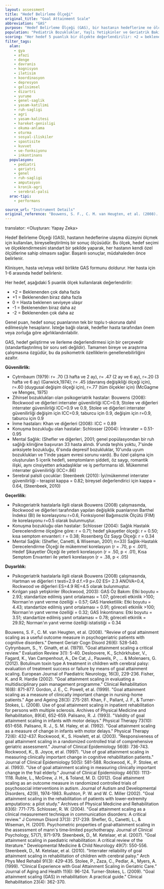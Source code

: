 ```yaml
---
layout: assessment
title: "Hedef Belirleme Ölçeği"
original_title: "Goal Attainment Scale"
abbreviation: "GAS"
purpose: "Hedef Belirleme Ölçeği (GAS), bir hastanın hedeflerine ne ölçüde ulaştığını hesaplamak için standartlaştırılmış, hedef seçimi ve hedef ölçeklendirmesi içeren bireyselleştirilmiş bir sonuç ölçüsüdür."
population: "Pediatrik Bozukluklar, Yaşlı Yetişkinler ve Geriatrik Bakım, Spesifik Olmayan Hasta Popülasyonu, Ruh Sağlığı, Ekstremite Kaybı ve Amputasyon, Kronik Ağrı, Serebral Palsi"
scoring: "Her hedef 5 puanlık bir ölçekte değerlendirilir: +2 = beklenenden çok daha fazla, +1 = beklenenden biraz daha fazla, 0 = Hasta beklenen seviyeye ulaşır, -1 = beklenenden biraz daha az, -2 = beklenenden çok daha az. Genel puan, hedef sonuç puanlarının tek bir toplu t-skoruna dahil edilmesiyle hesaplanır. İsteğe bağlı olarak, hedefler hasta tarafından önem veya zorluğa göre ağırlıklandırılabilir."
filter_tags:
  alan:
    - gya
    - afazi
    - denge
    - davranis
    - kognisyon
    - iletisim
    - koordinasyon
    - depresyon
    - gelisimsel
    - dizartri
    - yurume
    - genel-saglik
    - yasam-katilimi
    - ruh-sagligi
    - agri
    - yasam-kalitesi
    - hareket-genisligi
    - okuma-anlama
    - oturma
    - sosyal-iliskiler
    - spastisite
    - kuvvet
    - ue-fonksiyonu
    - inkontinans
  populasyon:
    - pediatri
    - geriatri
    - genel
    - ruh-sagligi
    - amputasyon
    - kronik-agri
    - serebral-palsi
  arac-tipi:
    - performans

source_url: "Instrument Details"
original_reference: "Bouwens, S. F., C. M. van Heugten, et al. (2008). \"Review of goal attainment scaling as a useful outcome measure in psychogeriatric patients with cognitive disorders.\" Dement Geriatr Cogn Disord 26(6): 528-540."
---
```


translator: <Oluşturan: Yapay Zeka>



Hedef Belirleme Ölçeği (GAS), hastanın hedeflerine ulaşma düzeyini ölçmek için kullanılan, bireyselleştirilmiş bir sonuç ölçüsüdür. Bu ölçek, hedef seçimi ve ölçeklendirmesini standart bir şekilde yaparak, her hastanın kendi özel ölçütlerine sahip olmasını sağlar. Başarılı sonuçlar, müdahaleden önce belirlenir.


Klinisyen, hasta ve/veya vekil birlikte GAS formunu doldurur. Her hasta için 1-6 arasında hedef belirlenir.


Her hedef, aşağıdaki 5 puanlık ölçek kullanılarak değerlendirilir:

*   +2 = Beklenenden çok daha fazla
*   +1 = Beklenenden biraz daha fazla
*   0 = Hasta beklenen seviyeye ulaşır
*   -1 = Beklenenden biraz daha az
*   -2 = Beklenenden çok daha az

Genel puan, hedef sonuç puanlarının tek bir toplu t-skoruna dahil edilmesiyle hesaplanır. İsteğe bağlı olarak, hedefler hasta tarafından önem veya zorluğa göre ağırlıklandırılabilir.


GAS, hedef geliştirme ve ilerleme değerlendirmesi için bir çerçevedir (standartlaştırılmış bir soru seti değildir). Tamamen bireye ve araştırma çalışmasına özgüdür, bu da psikometrik özelliklerin genellenebilirliğini azaltır.


**Güvenilirlik:**

*   Cytrnbaum (1979): r= .70 (3 hafta ve 2 ay), r= .47 (2 ay ve 6 ay), r=.20 (3 hafta ve 6 ay) (Garwick,1974); r= .45 (davranış değişikliği ölçeği için), r=.60 (duygusal değişim ölçeği için), r=.77 (tüm ölçekler için) (McGagme ve Menges, 1975)
*   Zihinsel bozuklukları olan psikogeriatrik hastalar: Bouwens (2008): Rockwood ve diğerleri interrater güvenilirliği ICC=0.9, Stolee ve diğerleri interrater güvenilirliği ICC=0.9 ve 0.9, Stolee ve diğerleri interrater güvenilirliği değişim için ICC=0.9, taburcu için 0.9, değişim için r=0.9, taburcu için 0.9
*   İnme hastaları: Khan ve diğerleri (2008): ICC = 0.89
*   Konuşma bozukluğu olan hastalar: Schlosser (2004): İntrarater = 0.51-0.95
*   Mental Sağlık: (Shefler ve diğerleri, 2001; genel popülasyondan bir ruh sağlığı kliniğine başvuran 33 hasta alındı. 9'unda teşhis yoktu, 7'sinde anksiyete bozukluğu, 6'sında depresif bozukluklar, 10'unda uyum bozuklukları ve 1'inde yaşam evresi sorunu vardı). Bu özel çalışma için oluşturulan 5 içerik hedefi, semptomların şiddeti, öz saygı, romantik ilişki, aynı cinsiyetten arkadaşlıklar ve iş performansı idi. Mükemmel interrater güvenilirliği (ICC=.86)
*   Serebral palsili çocuklar: Steenbeek (2010): İyi/mükemmel interrater güvenilirliği – terapist kappa = 0.82; bireysel değerlendirici için kappa = 0.64, (Steenbeek, 2010)

**Geçerlilik:**

*   Psikogeriatrik hastalarla ilgili olarak Bouwens (2008) çalışmasında, Rockwood ve diğerleri tarafından yapılan değişiklik puanlarının Barthel İndeksi (BI) ile korelasyonu r=0.6, Fonksiyonel Bağımsızlık Ölçütü (FIM) ile korelasyonu r=0.5 olarak bulunmuştur.
*   Konuşma bozukluğu olan hastalar: Schlosser (2004): Sağlık Hastalık Derecelendirme ölçeğine göre: r = 0.71; hedef şikayetler ölçeği: r = 0.50; kısa semptom envanteri: r = 0.38; Rosenberg Öz Saygı Ölçeği: r = 0.34
*   Mental Sağlık: (Shefler, Canetti, & Wiseman, 2001; n=33) Sağlık-Hastalık Derecelendirme Ölçeği ile mükemmel korelasyon (r = .70, p < .001), Hedef Şikayetler Ölçeği ile yeterli korelasyon (r = .50, p < .01), Kısa Semptom Envanteri ile yeterli korelasyon (r = .38, p < .05)

**Duyarlılık:**

*   Psikogeriatrik hastalarla ilgili olarak Bouwens (2008) çalışmasında, Hartman ve diğerleri t testi=2.9 d.f.=9 p=.02 ES= 2.3 ANOVA=0.4, Rockwood ve diğerleri ES=4.9 RE=4.5 olarak bulunmuştur.
*   Kırılgan yaşlı yetişkinler (Rockwood, 2003): GAS Öz Bakım: Etki boyutu = 2.93; standartize edilmiş yanıt ortalaması = 1.07; göreceli etkinlik >100; Norman'ın yanıt verme özelliği = 0.57; GAS Hareketlilik: Etki boyutu = 4.43; standartize edilmiş yanıt ortalaması = 0.91; göreceli etkinlik >100; Norman'ın yanıt verme özelliği = 0.32; GAS İnkontinans: Etki boyutu = 3.51; standartize edilmiş yanıt ortalaması = 0.78; göreceli etkinlik = 29.92; Norman'ın yanıt verme özelliği istatistiği = 0.34


Bouwens, S. F., C. M. van Heugten, et al. (2008). "Review of goal attainment scaling as a useful outcome measure in psychogeriatric patients with cognitive disorders." Dement Geriatr Cogn Disord 26(6): 528-540.
Cytrynbaum, S., Y. Ginath, et al. (1979). "Goal attainment scaling a critical review." Evaluation Review 3(1): 5-40.
Desloovere, K., Schörkhuber, V., Fagard, K., Van Campenhout, A., De Cat, J., Pauwels, P., ... & Molenaers, G. (2012). Botulinum toxin type A treatment in children with cerebral palsy: evaluation of treatment success or failure by means of goal attainment scaling. European Journal of Paediatric Neurology, 16(3), 229-236.
Fisher, K. and R. Hardie (2002). "Goal attainment scaling in evaluating a multidisciplinary pain management programme." Clinical Rehabilitation 16(8): 871-877.
Gordon, J. E., C. Powell, et al. (1999). "Goal attainment scaling as a measure of clinically important change in nursing-home patients." Age and Ageing 28(3): 275-281.
Khan, F., Pallant, J. F., & Turner-Stokes, L. (2008). Use of goal attainment scaling in inpatient rehabilitation for persons with multiple sclerosis. Archives of Physical Medicine and Rehabilitation, 89(4), 652-659.
Palisano, R. J. (1993). "Validity of goal attainment scaling in infants with motor delays." Physical Therapy 73(10): 651-658.
Palisano, R. J., S. M. Haley, et al. (1992). "Goal attainment scaling as a measure of change in infants with motor delays." Physical Therapy 72(6): 432-437.
Rockwood, K., S. Howlett, et al. (2003). "Responsiveness of goal attainment scaling in a randomized controlled trial of comprehensive geriatric assessment." Journal of Clinical Epidemiology 56(8): 736-743.
Rockwood, K., B. Joyce, et al. (1997). "Use of goal attainment scaling in measuring clinically important change in cognitive rehabilitation patients." Journal of Clinical Epidemiology 50(5): 581-588.
Rockwood, K., P. Stolee, et al. (1993). "Use of goal attainment scaling in measuring clinically important change in the frail elderly." Journal of Clinical Epidemiology 46(10): 1113-1118.
Ruble, L., McGrew, J. H., & Toland, M. D. (2012). Goal attainment scaling as an outcome measure in randomized controlled trials of psychosocial interventions in autism. Journal of Autism and Developmental Disorders, 42(9), 1974-1983.
Rushton, P. W. and W. C. Miller (2002). "Goal attainment scaling in the rehabilitation of patients with lower-extremity amputations: a pilot study." Archives of Physical Medicine and Rehabilitation 83(6): 771-775.
Schlosser, R. W. (2004). "Goal attainment scaling as a clinical measurement technique in communication disorders: A critical review." J Commun Disord 37(3): 217-239.
Shefler, G., Canetti, L., & Wiseman, H. (2001). Psychometric properties of goal‐attainment scaling in the assessment of mann's time‐limited psychotherapy. Journal of Clinical Psychology, 57(7), 971-979.
Steenbeek, D., M. Ketelaar, et al. (2007). "Goal attainment scaling in paediatric rehabilitation: A critical review of the literature." Developmental Medicine & Child Neurology 49(7): 550-556.
Steenbeek, D., M. Ketelaar, et al. (2010). "Interrater reliability of goal attainment scaling in rehabilitation of children with cerebral palsy." Arch Phys Med Rehabil 91(3): 429-435.
Stolee, P., Zaza, C., Pedlar, A., Myers, A. (1999). “Clinical Experience with Goal Attainment Scaling in Geriatric Care.” Journal of Aging and Health 11(6): 96-124.
Turner-Stokes, L. (2009). "Goal attainment scaling (GAS) in rehabilitation: A practical guide." Clinical Rehabilitation 23(4): 362-370.

```